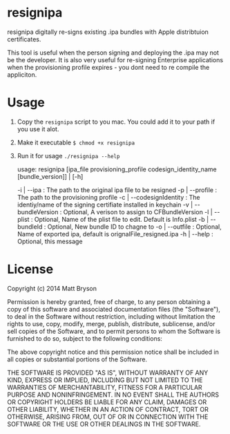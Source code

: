 resignipa
=======

resignipa digitally re-signs existing .ipa bundles with Apple distribtuion certificates. 

This tool is useful when the person signing and deploying the .ipa may not be the developer.  It is also very useful for re-signing Enterprise applications when the provisioning profile expires - you dont need to re compile the appliciton.


Usage
=======

1) Copy the `resignipa` script to you mac. You could add it to your path if you use it alot.
2) Make it executable `$ chmod +x resignipa`
3) Run it for usage `./resignipa --help`

    usage: resignipa [ipa_file provisioning_profile codesign_identity_name [bundle_version]] | [-h]

      -i | --ipa                  : The path to the original ipa file to be resigned
      -p | --profile              : The path to the provisioning profile
      -c | --codesignIdentity     : The identiy/name of the signing certifiate installed in keychain
      -v | --bundleVersion        : Optional, A verison to assign to CFBundleVersion
      -l | --plist                : Optional, Name of the plist file to edit. Default is Info.plist
      -b | --bundleId             : Optional, New bundle ID to chagne to
      -o | --outfile              : Optional, Name of exported ipa, default is orignalFile_resigned.ipa
      -h | --help                 : Optional, this message

License
=======

Copyright (c) 2014 Matt Bryson

Permission is hereby granted, free of charge, to any person obtaining a copy
of this software and associated documentation files (the "Software"), to deal
in the Software without restriction, including without limitation the rights
to use, copy, modify, merge, publish, distribute, sublicense, and/or sell
copies of the Software, and to permit persons to whom the Software is
furnished to do so, subject to the following conditions:

The above copyright notice and this permission notice shall be included in
all copies or substantial portions of the Software.

THE SOFTWARE IS PROVIDED "AS IS", WITHOUT WARRANTY OF ANY KIND, EXPRESS OR
IMPLIED, INCLUDING BUT NOT LIMITED TO THE WARRANTIES OF MERCHANTABILITY,
FITNESS FOR A PARTICULAR PURPOSE AND NONINFRINGEMENT. IN NO EVENT SHALL THE
AUTHORS OR COPYRIGHT HOLDERS BE LIABLE FOR ANY CLAIM, DAMAGES OR OTHER
LIABILITY, WHETHER IN AN ACTION OF CONTRACT, TORT OR OTHERWISE, ARISING FROM,
OUT OF OR IN CONNECTION WITH THE SOFTWARE OR THE USE OR OTHER DEALINGS IN
THE SOFTWARE.